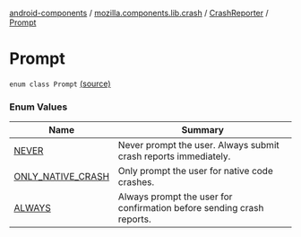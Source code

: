 [android-components](../../../index.md) / [mozilla.components.lib.crash](../../index.md) / [CrashReporter](../index.md) / [Prompt](./index.md)

# Prompt

`enum class Prompt` [(source)](https://github.com/mozilla-mobile/android-components/blob/master/components/lib/crash/src/main/java/mozilla/components/lib/crash/CrashReporter.kt#L166)

### Enum Values

| Name | Summary |
|---|---|
| [NEVER](-n-e-v-e-r.md) | Never prompt the user. Always submit crash reports immediately. |
| [ONLY_NATIVE_CRASH](-o-n-l-y_-n-a-t-i-v-e_-c-r-a-s-h.md) | Only prompt the user for native code crashes. |
| [ALWAYS](-a-l-w-a-y-s.md) | Always prompt the user for confirmation before sending crash reports. |
